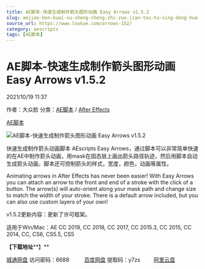```yaml
---
title: AE脚本-快速生成制作箭头图形动画 Easy Arrows v1.5.2
slug: aejiao-ben-kuai-su-sheng-cheng-zhi-zuo-jian-tou-tu-xing-dong-hua-easy-arrows-v1-5-2
source_url: https://www.lookae.com/arrows-152/
category: aescripts
tags: [AE脚本]
---
```

# AE脚本-快速生成制作箭头图形动画 Easy Arrows v1.5.2

2021/10/19 11:37

作者：大众脸
分类：[AE脚本](https://www.lookae.com/after-effects/aescripts/) / [After Effects](https://www.lookae.com/after-effects/)

[AE脚本](https://www.lookae.com/tag/ae%e8%84%9a%e6%9c%ac/)

![AE脚本-快速生成制作箭头图形动画 Easy Arrows v1.5.2](https://www.lookae.com/wp-content/uploads/2019/12/Easy-Arrows.jpg "AE脚本-快速生成制作箭头图形动画 Easy Arrows v1.5.2-LookAE.com")

快速生成制作箭头动画脚本 AEscripts Easy Arrows，通过脚本可以非常简单快速的在AE中制作箭头动画，用mask在固态层上画出箭头路径轨迹，然后用脚本自动生成箭头动画，脚本还可控制箭头的样式，宽度，颜色，动画等属性。

Animating arrows in After Effects has never been easier! With Easy Arrows you can attach an arrow to the front and end of a stroke with the click of a button. The arrow(s) will auto-orient along your mask path and change size to match the width of your stroke. There is a default arrow included, but you can also use custom layers of your own!

v1.5.2更新内容：更新了许可框架。

适用于Win/Mac：AE CC 2019, CC 2018, CC 2017, CC 2015.3, CC 2015, CC 2014, CC, CS6, CS5.5, CS5

**【下载地址****】**

[城通网盘](https://url62.ctfile.com/f/680462-518140360-46e4e0) 访问密码：6688          [百度网盘](https://pan.baidu.com/s/1wqEu_Lzwg0SBIgEHQyQ69w) 提取码：y7zs         [阿里云盘](https://www.aliyundrive.com/s/RZmVfoAeQvb)
